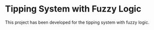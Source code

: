 # Tipping System with Fuzzy Logic

This project has been developed for the tipping system with fuzzy logic.
